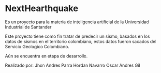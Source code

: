 # NextHearthquake
Es un proyecto para la materia de inteligencia artificial de la Universidad Industrial de Santander

Este proyecto tiene como fin tratar de predecir un sismo, basados en los datos de sismos en el territorio colombiano, estos datos fueron sacados del Servicio Geologico Colombiano.

Aún se encuentra en etapa de desarrollo.


Realizado por:
Jhon Andres Parra
Hordan Navarro
Oscar Andres Gil
